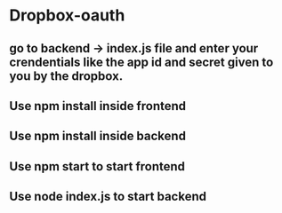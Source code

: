 # Dropbox-oauth
## go to backend -> index.js file and enter your crendentials like the app id and secret given to you by the dropbox.
## Use npm install inside frontend
## Use npm install inside backend
## Use npm start to start frontend
## Use node index.js to start backend